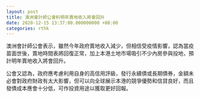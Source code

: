 ```yaml
---
layout: post
title: 澳洲會計師公會料明年賣地收入將會回升
date: 2020-12-15 13:37:08.000000000 +08:00
categories: rthk
---
```


澳洲會計師公會表示，雖然今年政府賣地收入減少，但相信受疫情影響，認為當疫苗面世後，賣地時間表將回復正常，加上本港土地市場吸引不少內房參與投地，預計明年賣地收入將會回升。

公會又認為，政府應考慮利用自身的高信用評級，發行永續債或長期債券，金額未必會對政府財政有太大影響，但可以向全球展示本港的競爭優勢和信貸良好，而且發債成本應會十分低，可作投資用途以獲取更好回報。
